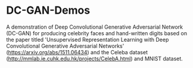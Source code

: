 # DC-GAN-Demos
A demonstration of Deep Convolutional Generative Adversarial Network (DC-GAN) for producing celebrity faces and hand-written digits based on the paper titled 'Unsupervised Representation Learning with Deep Convolutional Generative Adversarial Networks' (https://arxiv.org/abs/1511.06434) and the Celeba dataset (http://mmlab.ie.cuhk.edu.hk/projects/CelebA.html) and MNIST dataset.
